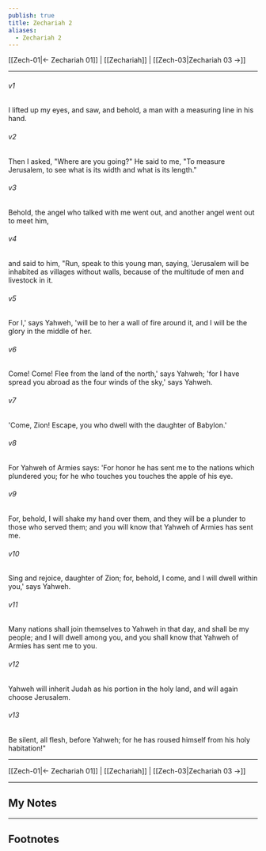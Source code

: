 ```yaml
---
publish: true
title: Zechariah 2
aliases:
  - Zechariah 2
---
```


[[Zech-01|← Zechariah 01]] | [[Zechariah]] | [[Zech-03|Zechariah 03 →]]
***



###### v1 
I lifted up my eyes, and saw, and behold, a man with a measuring line in his hand. 

###### v2 
Then I asked, "Where are you going?" He said to me, "To measure Jerusalem, to see what is its width and what is its length." 

###### v3 
Behold, the angel who talked with me went out, and another angel went out to meet him, 

###### v4 
and said to him, "Run, speak to this young man, saying, 'Jerusalem will be inhabited as villages without walls, because of the multitude of men and livestock in it. 

###### v5 
For I,' says Yahweh, 'will be to her a wall of fire around it, and I will be the glory in the middle of her. 

###### v6 
Come! Come! Flee from the land of the north,' says Yahweh; 'for I have spread you abroad as the four winds of the sky,' says Yahweh. 

###### v7 
'Come, Zion! Escape, you who dwell with the daughter of Babylon.' 

###### v8 
For Yahweh of Armies says: 'For honor he has sent me to the nations which plundered you; for he who touches you touches the apple of his eye. 

###### v9 
For, behold, I will shake my hand over them, and they will be a plunder to those who served them; and you will know that Yahweh of Armies has sent me. 

###### v10 
Sing and rejoice, daughter of Zion; for, behold, I come, and I will dwell within you,' says Yahweh. 

###### v11 
Many nations shall join themselves to Yahweh in that day, and shall be my people; and I will dwell among you, and you shall know that Yahweh of Armies has sent me to you. 

###### v12 
Yahweh will inherit Judah as his portion in the holy land, and will again choose Jerusalem. 

###### v13 
Be silent, all flesh, before Yahweh; for he has roused himself from his holy habitation!"

***
[[Zech-01|← Zechariah 01]] | [[Zechariah]] | [[Zech-03|Zechariah 03 →]]

---
## My Notes

---
## Footnotes